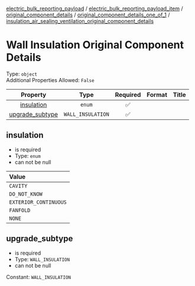 


  
[electric_bulk_reporting_payload](electric_bulk_reporting_payload.md) / [electric_bulk_reporting_payload_item](electric_bulk_reporting_payload_item.md) / [original_component_details](original_component_details.md) / [original_component_details_one_of_1](original_component_details_one_of_1.md) / [insulation_air_sealing_ventilation_original_component_details](insulation_air_sealing_ventilation_original_component_details.md)
# Wall Insulation Original Component Details
  
Type: `object`  
Additional Properties Allowed: `False`  
  

|Property|Type|Required|Format|Title|
| :---: | :---: | :---: | :---: | :---: |
|[insulation](#insulation)|`enum`|:white_check_mark:|||
|[upgrade_subtype](#upgrade_subtype)|`WALL_INSULATION`|:white_check_mark:|||

## insulation
  
  
  

- is required
- Type: `enum`
- can not be null
  

|Value|
| :--- |
|`CAVITY`|
|`DO_NOT_KNOW`|
|`EXTERIOR_CONTINUOUS`|
|`FANFOLD`|
|`NONE`|

## upgrade_subtype
  
  
  

- is required
- Type: `WALL_INSULATION`
- can not be null
  
Constant: `WALL_INSULATION`